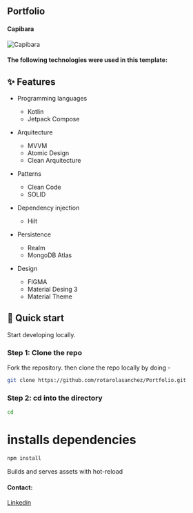 
## Portfolio
#### Capibara
![Capibara]( https://brandemia.org/sites/default/files/inline/images/logo_youtube.jpg )


#### The following technologies were used in this template:


## ✨ Features


* Programming languages
    * Kotlin
    * Jetpack Compose

* Arquitecture
    *   MVVM
    *   Atomic Design
    *   Clean Arquitecture

* Patterns
    * Clean Code
    * SOLID

* Dependency injection
    * Hilt

* Persistence
    * Realm
    * MongoDB Atlas

* Design
    * FIGMA
    * Material Desing 3
    * Material Theme

## :rocket: Quick start

Start developing locally.

### Step 1: Clone the repo

Fork the repository. then clone the repo locally by doing -

```sh
git clone https://github.com/rotarolasanchez/Portfolio.git
```

### Step 2: cd into the directory

```sh
cd 
```

# installs dependencies

```sh
npm install
```

 <p> Builds and serves assets with hot-reload </p>

#### Contact:
[Linkedin](https://www.linkedin.com/in/ronald-eduardo-otarola-sanchez-15512088)